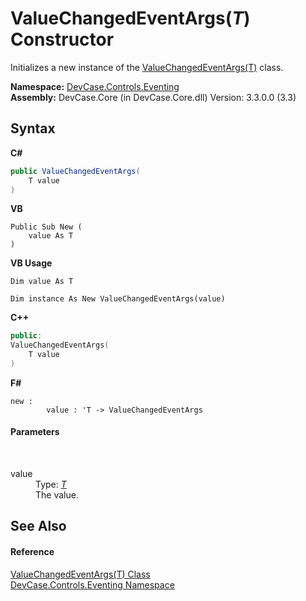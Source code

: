 # ValueChangedEventArgs(*T*) Constructor 
 

Initializes a new instance of the <a href="T_DevCase_Controls_Eventing_ValueChangedEventArgs_1">ValueChangedEventArgs(T)</a> class.

**Namespace:**&nbsp;<a href="N_DevCase_Controls_Eventing">DevCase.Controls.Eventing</a><br />**Assembly:**&nbsp;DevCase.Core (in DevCase.Core.dll) Version: 3.3.0.0 (3.3)

## Syntax

**C#**<br />
``` C#
public ValueChangedEventArgs(
	T value
)
```

**VB**<br />
``` VB
Public Sub New ( 
	value As T
)
```

**VB Usage**<br />
``` VB Usage
Dim value As T

Dim instance As New ValueChangedEventArgs(value)
```

**C++**<br />
``` C++
public:
ValueChangedEventArgs(
	T value
)
```

**F#**<br />
``` F#
new : 
        value : 'T -> ValueChangedEventArgs
```


#### Parameters
&nbsp;<dl><dt>value</dt><dd>Type: <a href="T_DevCase_Controls_Eventing_ValueChangedEventArgs_1">*T*</a><br />The value.</dd></dl>

## See Also


#### Reference
<a href="T_DevCase_Controls_Eventing_ValueChangedEventArgs_1">ValueChangedEventArgs(T) Class</a><br /><a href="N_DevCase_Controls_Eventing">DevCase.Controls.Eventing Namespace</a><br />